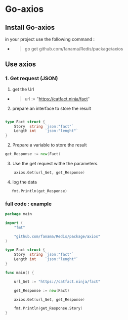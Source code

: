 # Go-axios

## Install Go-axios

in your project use the following command : 
- > go get github.com/fanama/Redis/package/axios

## Use axios

### 1. Get request (JSON)

1. get the Url

- > url := "https://catfact.ninja/fact"

2. prepare an interface to store the result

```go

type Fact struct {
	Story  string `json:"fact"`
	Length int    `json:"lenght"`
}


```

2. Prepare a variable to store the result
 ```go
get_Response := new(Fact)
```

3. Use the get request withe the parameters

 ```go
     axios.Get(url_Get, get_Response)
```

4. log the data

 ```go
	fmt.Println(get_Response)
```

### full code : example

```go
package main

import (
	"fmt"

	"github.com/fanama/Redis/package/axios"
)

type Fact struct {
	Story  string `json:"fact"`
	Length int    `json:"lenght"`
}

func main() {

	url_Get := "https://catfact.ninja/fact"

	get_Response := new(Fact)

	axios.Get(url_Get, get_Response)

	fmt.Println(get_Response.Story)
}
```